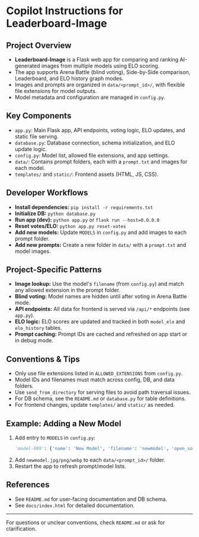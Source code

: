 # Copilot Instructions for Leaderboard-Image

## Project Overview
- **Leaderboard-Image** is a Flask web app for comparing and ranking AI-generated images from multiple models using ELO scoring.
- The app supports Arena Battle (blind voting), Side-by-Side comparison, Leaderboard, and ELO history graph modes.
- Images and prompts are organized in `data/<prompt_id>/`, with flexible file extensions for model outputs.
- Model metadata and configuration are managed in `config.py`.

## Key Components
- `app.py`: Main Flask app, API endpoints, voting logic, ELO updates, and static file serving.
- `database.py`: Database connection, schema initialization, and ELO update logic.
- `config.py`: Model list, allowed file extensions, and app settings.
- `data/`: Contains prompt folders, each with a `prompt.txt` and images for each model.
- `templates/` and `static/`: Frontend assets (HTML, JS, CSS).

## Developer Workflows
- **Install dependencies:** `pip install -r requirements.txt`
- **Initialize DB:** `python database.py`
- **Run app (dev):** `python app.py` or `flask run --host=0.0.0.0`
- **Reset votes/ELO:** `python app.py reset-votes`
- **Add new models:** Update `MODELS` in `config.py` and add images to each prompt folder.
- **Add new prompts:** Create a new folder in `data/` with a `prompt.txt` and model images.

## Project-Specific Patterns
- **Image lookup:** Use the model's `filename` (from `config.py`) and match any allowed extension in the prompt folder.
- **Blind voting:** Model names are hidden until after voting in Arena Battle mode.
- **API endpoints:** All data for frontend is served via `/api/*` endpoints (see `app.py`).
- **ELO logic:** ELO scores are updated and tracked in both `model_elo` and `elo_history` tables.
- **Prompt caching:** Prompt IDs are cached and refreshed on app start or in debug mode.

## Conventions & Tips
- Only use file extensions listed in `ALLOWED_EXTENSIONS` from `config.py`.
- Model IDs and filenames must match across config, DB, and data folders.
- Use `send_from_directory` for serving files to avoid path traversal issues.
- For DB schema, see the `README.md` or `database.py` for table definitions.
- For frontend changes, update `templates/` and `static/` as needed.

## Example: Adding a New Model
1. Add entry to `MODELS` in `config.py`:
   ```python
   'model-999': {'name': 'New Model', 'filename': 'newmodel', 'open_source': True},
   ```
2. Add `newmodel.jpg/png/webp` to each `data/<prompt_id>/` folder.
3. Restart the app to refresh prompt/model lists.

## References
- See `README.md` for user-facing documentation and DB schema.
- See `docs/index.html` for detailed documentation.

---
For questions or unclear conventions, check `README.md` or ask for clarification.

